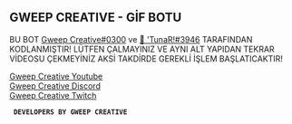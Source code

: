 ## GWEEP CREATIVE - GİF BOTU


BU BOT [Gweep Creative#0300](https://discord.com/users/586822327568695317) ve [🌙 'TunaR!#3946](https://discord.com/users/717411894897672212) TARAFINDAN KODLANMIŞTIR!
LÜTFEN ÇALMAYINIZ VE AYNI ALT YAPIDAN TEKRAR VİDEOSU ÇEKMEYİNİZ AKSİ TAKDİRDE GEREKLİ İŞLEM BAŞLATICAKTIR!


[Gweep Creative Youtube](http://gweepcreative.com/) <br>
[Gweep Creative Discord](http://dc.gweepcreative.com/) <br>
[Gweep Creative Twitch](http://tw.gweepcreative.com/) <br>

**```  DEVELOPERS BY GWEEP CREATIVE  ```**